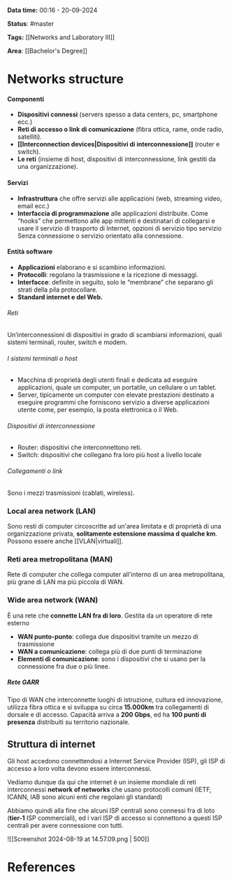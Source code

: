 **Data time:** 00:16 - 20-09-2024

**Status**: #master 

**Tags:** [[Networks and Laboratory III]]

**Area**: [[Bachelor's Degree]]
# Networks structure
#### Componenti
- **Dispositivi connessi**  (servers spesso a data centers, pc, smartphone ecc.)
- **Reti di accesso o link di comunicazione** (fibra ottica, rame, onde radio, satelliti). 
- **[[Interconnection devices|Dispositivi di interconnessione]]** (router e switch). 
- **Le reti** (insieme di host, dispositivi di interconnessione, link gestiti da una organizzazione).

#### Servizi
- **Infrastruttura** che offre servizi alle applicazioni (web, streaming video, email ecc.)
- **Interfaccia di programmazione** alle applicazioni distribuite. Come “hooks” che permettono alle app mittenti e destinatari di collegarsi e usare il servizio di trasporto di Internet, opzioni di servizio tipo servizio Senza connessione o servizio orientato alla connessione.

#### Entità software
- **Applicazioni** elaborano e si scambino informazioni.
- **Protocolli**: regolano la trasmissione e la ricezione di messaggi.
- **Interfacce**: definite in seguito, solo le “membrane” che separano gli strati della pila protocollare.
- **Standard internet e del Web.**

###### Reti
Un’interconnessioni di dispositivi in grado di scambiarsi informazioni, quali sistemi terminali, router, switch e modem.
###### I sistemi terminali o host
- Macchina di proprietà degli utenti finali e dedicata ad eseguire applicazioni, quale un computer, un portatile, un cellulare o un tablet. 
- Server, tipicamente un computer con elevate prestazioni destinato a eseguire programmi che forniscono servizio a diverse applicazioni utente come, per esempio, la posta elettronica o il Web.
###### Dispositivi di interconnessione
- Router: dispositivi che interconnettono reti. 
- Switch: dispositivi che collegano fra loro più host a livello locale
###### Collegamenti o link
Sono i mezzi trasmissioni (cablati, wireless).


### Local area network (LAN)
Sono resti di computer circoscritte ad un'area limitata e di proprietà di una organizzazione privata, **solitamente estensione massima d qualche km**. Possono essere anche [[VLAN|virtuali]].

### Reti area metropolitana (MAN)
Rete di computer che collega computer all'interno di un area metropolitana, più grane di LAN ma più piccola di WAN.

### Wide area network (WAN)
È una rete che **connette LAN fra di loro**. Gestita da un operatore di rete esterno
- **WAN punto-punto**: collega due dispositivi tramite un mezzo di trasmissione
- **WAN a comunicazione**: collega più di due punti di terminazione
- **Elementi di comunicazione**: sono i dispositivi che si usano per la connessione fra due o più linee.
##### Rete GARR
Tipo di WAN che interconnette luoghi di istruzione, cultura ed innovazione, utilizza fibra ottica e si sviluppa su circa **15.000km** tra collegamenti di dorsale e di accesso. Capacità arriva a **200 Gbps**, ed ha **100 punti di presenza** distribuiti su territorio nazionale.

## Struttura di internet
Gli host accedono connettendosi a Internet Service Provider (ISP), gli ISP di accesso a loro volta devono essere interconnessi.

Vediamo dunque da qui che internet è un insieme mondiale di reti interconnessi **network of networks** che usano protocolli comuni (IETF, ICANN, IAB sono alcuni enti che regolani gli standard)

Abbiamo quindi alla fine che alcuni ISP centrali sono connessi fra di loto (**tier-1** ISP commerciali), ed i vari ISP di accesso si connettono a questi ISP centrali per avere connessione con tutti.

![[Screenshot 2024-08-19 at 14.57.09.png | 500]]

# References